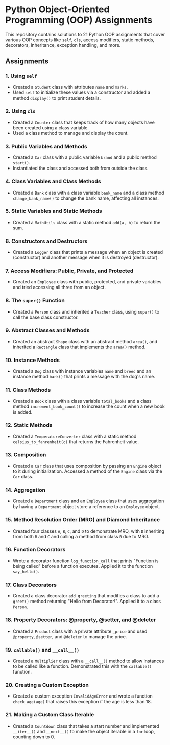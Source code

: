 # Python Object-Oriented Programming (OOP) Assignments

This repository contains solutions to 21 Python OOP assignments that cover various OOP concepts like `self`, `cls`, access modifiers, static methods, decorators, inheritance, exception handling, and more.

## Assignments

### 1. **Using `self`**
- Created a `Student` class with attributes `name` and `marks`.
- Used `self` to initialize these values via a constructor and added a method `display()` to print student details.

### 2. **Using `cls`**
- Created a `Counter` class that keeps track of how many objects have been created using a class variable.
- Used a class method to manage and display the count.

### 3. **Public Variables and Methods**
- Created a `Car` class with a public variable `brand` and a public method `start()`.
- Instantiated the class and accessed both from outside the class.

### 4. **Class Variables and Class Methods**
- Created a `Bank` class with a class variable `bank_name` and a class method `change_bank_name()` to change the bank name, affecting all instances.

### 5. **Static Variables and Static Methods**
- Created a `MathUtils` class with a static method `add(a, b)` to return the sum.

### 6. **Constructors and Destructors**
- Created a `Logger` class that prints a message when an object is created (constructor) and another message when it is destroyed (destructor).

### 7. **Access Modifiers: Public, Private, and Protected**
- Created an `Employee` class with public, protected, and private variables and tried accessing all three from an object.

### 8. **The `super()` Function**
- Created a `Person` class and inherited a `Teacher` class, using `super()` to call the base class constructor.

### 9. **Abstract Classes and Methods**
- Created an abstract `Shape` class with an abstract method `area()`, and inherited a `Rectangle` class that implements the `area()` method.

### 10. **Instance Methods**
- Created a `Dog` class with instance variables `name` and `breed` and an instance method `bark()` that prints a message with the dog's name.

### 11. **Class Methods**
- Created a `Book` class with a class variable `total_books` and a class method `increment_book_count()` to increase the count when a new book is added.

### 12. **Static Methods**
- Created a `TemperatureConverter` class with a static method `celsius_to_fahrenheit(c)` that returns the Fahrenheit value.

### 13. **Composition**
- Created a `Car` class that uses composition by passing an `Engine` object to it during initialization. Accessed a method of the `Engine` class via the `Car` class.

### 14. **Aggregation**
- Created a `Department` class and an `Employee` class that uses aggregation by having a `Department` object store a reference to an `Employee` object.

### 15. **Method Resolution Order (MRO) and Diamond Inheritance**
- Created four classes `A`, `B`, `C`, and `D` to demonstrate MRO, with `D` inheriting from both `B` and `C` and calling a method from class `B` due to MRO.

### 16. **Function Decorators**
- Wrote a decorator function `log_function_call` that prints "Function is being called" before a function executes. Applied it to the function `say_hello()`.

### 17. **Class Decorators**
- Created a class decorator `add_greeting` that modifies a class to add a `greet()` method returning "Hello from Decorator!". Applied it to a class `Person`.

### 18. **Property Decorators: @property, @setter, and @deleter**
- Created a `Product` class with a private attribute `_price` and used `@property`, `@setter`, and `@deleter` to manage the price.

### 19. **`callable()` and `__call__()`**
- Created a `Multiplier` class with a `__call__()` method to allow instances to be called like a function. Demonstrated this with the `callable()` function.

### 20. **Creating a Custom Exception**
- Created a custom exception `InvalidAgeError` and wrote a function `check_age(age)` that raises this exception if the age is less than 18.

### 21. **Making a Custom Class Iterable**
- Created a `Countdown` class that takes a start number and implemented `__iter__()` and `__next__()` to make the object iterable in a `for` loop, counting down to 0.


